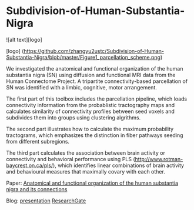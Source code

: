 # Subdivision-of-Human-Substantia-Nigra

![alt text][logo]

[logo] (https://github.com/zhangyu2ustc/Subdivision-of-Human-Substantia-Nigra/blob/master/Figure1_parcellation_scheme.png)

We investigated the anatomical and functional organization of the human substantia nigra (SN) using diffusion and functional MRI data from the Human Connectome Project.  A tripartite connectivity-based parcellation of SN was identified with a limbic, cognitive, motor arrangement. 

The first part of this toolbox includes the parcellation pipeline, which loads connectivity information from the probablistic tractography maps and calculates similarity of connectivity profiles between seed voxels and subdivides them into groups using clustering algrithms.

The second part illustrates how to calculate the maximum probability tractograms, which emphasizes the distinction in fiber pathways seeding from different subregions.

The third part calculates the association between brain activity or connectivity and behavioral performance using PLS (http://www.rotman-baycrest.on.ca/pls/), which identifies linear combinations of brain activity and behavioural measures that maximally covary with each other.  

Paper: [Anatomical and functional organization of the human substantia nigra and its connections](https://elifesciences.org/articles/26653)

Blog: [presentation](https://wordpress.com/post/yuzhang2017.wordpress.com/753)
[ResearchGate](https://www.researchgate.net/publication/319250937_Anatomical_and_functional_organization_of_the_human_substantia_Nigra_and_its_connections)
